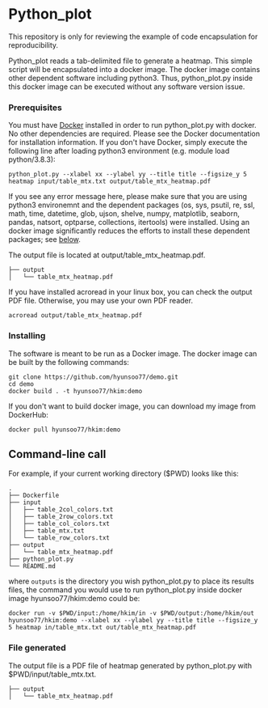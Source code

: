 # Python_plot

This repository is only for reviewing the example of code encapsulation for reproducibility.

Python_plot reads a tab-delimited file to generate a heatmap. This simple script will be encapsulated into a docker image. The docker image contains other dependent software including python3. Thus, python_plot.py inside this docker image can be executed without any software version issue.


### Prerequisites
You must have [Docker](https://www.docker.com/) installed in order to run python_plot.py with docker. No other dependencies are required. Please see the Docker documentation for installation information. If you don't have Docker, simply execute the following line after loading python3 environment (e.g. module load python/3.8.3):

```
python_plot.py --xlabel xx --ylabel yy --title title --figsize_y 5 heatmap input/table_mtx.txt output/table_mtx_heatmap.pdf
```

If you see any error message here, please make sure that you are using python3 environemnt and the dependent packages (os, sys, psutil, re, ssl, math, time, datetime, glob, ujson, shelve, numpy, matplotlib, seaborn, pandas, natsort, optparse, collections, itertools) were installed. Using an docker image significantly reduces the efforts to install these dependent packages; see [below](#installing).

The output file is located at output/table_mtx_heatmap.pdf.

```
├── output
│   └── table_mtx_heatmap.pdf
```

If you have installed acroread in your linux box, you can check the output PDF file. Otherwise, you may use your own PDF reader.

```
acroread output/table_mtx_heatmap.pdf
```


### Installing

The software is meant to be run as a Docker image. The docker image can be built by the following commands:
```
git clone https://github.com/hyunsoo77/demo.git
cd demo
docker build . -t hyunsoo77/hkim:demo
```

If you don't want to build docker image, you can download my image from DockerHub:
```
docker pull hyunsoo77/hkim:demo
```




## Command-line call

For example, if your current working directory ($PWD) looks like this:

```
.
├── Dockerfile
├── input
│   ├── table_2col_colors.txt
│   ├── table_2row_colors.txt
│   ├── table_col_colors.txt
│   ├── table_mtx.txt
│   └── table_row_colors.txt
├── output
│   └── table_mtx_heatmap.pdf
├── python_plot.py
└── README.md
```

where `outputs` is the directory you wish python_plot.py to place its results files, the command you would use to run python_plot.py inside docker image hyunsoo77/hkim:demo could be:

```
docker run -v $PWD/input:/home/hkim/in -v $PWD/output:/home/hkim/out hyunsoo77/hkim:demo --xlabel xx --ylabel yy --title title --figsize_y 5 heatmap in/table_mtx.txt out/table_mtx_heatmap.pdf
```


### File generated

The output file is a PDF file of heatmap generated by python_plot.py with $PWD/input/table_mtx.txt.


```
├── output
│   └── table_mtx_heatmap.pdf
```


